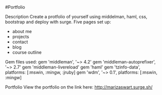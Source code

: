 #Portfolio

Description
Create a protfolio of yourself using middelman, haml, css, bootstrap and deploy with surge. Five pages set up:
- about me
- projects
- contact
- blog
- course outline

Gem files used:
gem 'middleman', '~> 4.2'
gem 'middleman-autoprefixer', '~> 2.7'
gem 'middleman-livereload'
gem 'haml'
gem 'tzinfo-data', platforms: [:mswin, :mingw, :jruby]
gem 'wdm', '~> 0.1', platforms: [:mswin, :mingw]

Portfolio
View the portfolio on the link here: http://marizaswart.surge.sh/
